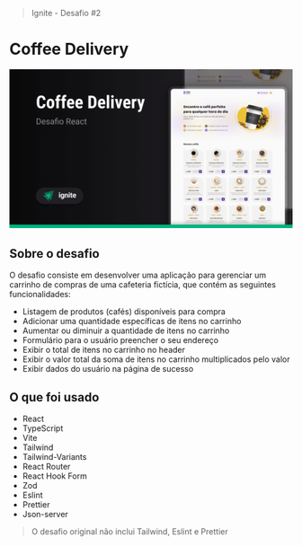 > Ignite - Desafio #2

# Coffee Delivery

<img src=".github/assets/coffee-delivery.png" />

## Sobre o desafio

O desafio consiste em desenvolver uma aplicação para gerenciar um carrinho de compras de uma cafeteria fictícia, que contém as seguintes funcionalidades:

- Listagem de produtos (cafés) disponíveis para compra
- Adicionar uma quantidade específicas de itens no carrinho
- Aumentar ou diminuir a quantidade de itens no carrinho
- Formulário para o usuário preencher o seu endereço
- Exibir o total de itens no carrinho no header
- Exibir o valor total da soma de itens no carrinho multiplicados pelo valor
- Exibir dados do usuário na página de sucesso

## O que foi usado

- React
- TypeScript
- Vite
- Tailwind
- Tailwind-Variants
- React Router
- React Hook Form
- Zod
- Eslint
- Prettier
- Json-server

> O desafio original não inclui Tailwind, Eslint e Prettier
